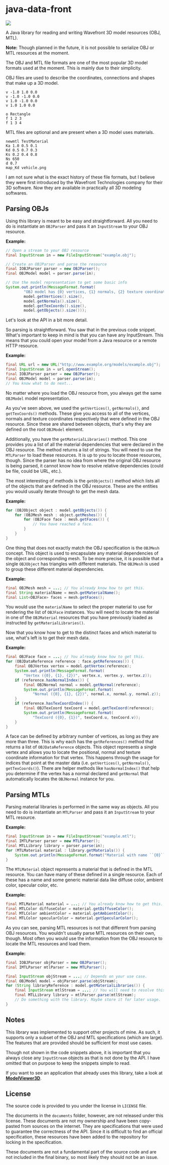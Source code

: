 java-data-front
===============

![](https://travis-ci.org/momchil-atanasov/java-data-front.svg?branch=master)

A Java library for reading and writing Wavefront 3D model resources (OBJ, MTL).

**Note:** Though planned in the future, it is not possible to serialize OBJ or MTL resources at the moment.

The OBJ and MTL file formats are one of the most popular 3D model formats used at the moment. This is mainly due to their simplicity.

OBJ files are used to describe the coordinates, connections and shapes that make up a 3D model.

```
v -1.0 1.0 0.0
v -1.0 -1.0 0.0
v 1.0 -1.0 0.0
v 1.0 1.0 0.0

o Rectangle
f 1 2 3
f 1 3 4
```

MTL files are optional and are present when a 3D model uses materials.

```
newmtl TestMaterial
Ka 1.0 0.5 0.1
Kd 0.5 0.7 0.3
Ks 0.2 0.4 0.8
Ns 650
d 0.7
map_Kd vehicle.png
```

I am not sure what is the exact history of these file formats, but I believe they were first introduced by the Wavefront Technologies company for their 3D software. Now they are available in practically all 3D modeling softwares.

## Parsing OBJs

Using this library is meant to be easy and straightforward. All you need to do is instantiate an `OBJParser` and pass it an `InputStream` to your OBJ resource.

**Example:**

```java
// Open a stream to your OBJ resource
final InputStream in = new FileInputStream("example.obj");

// Create an OBJParser and parse the resource
final IOBJParser parser = new OBJParser();
final OBJModel model = parser.parse(in);

// Use the model representation to get some basic info
System.out.println(MessageFormat.format(
        "OBJ model has {0} vertices, {1} normals, {2} texture coordinates, and {3} objects.",
        model.getVertices().size(),
        model.getNormals().size(),
        model.getTexCoords().size(),
        model.getObjects().size()));
```

Let's look at the API in a bit more detail.

So parsing is straightforward. You saw that in the previous code snippet. What's important to keep in mind is that you can have any InputStream. This means that you could open your model from a Java resource or a remote HTTP resource.

**Example:**

```java
final URL url = new URL("http://www.example.org/models/example.obj");
final InputStream in = url.openStream();
final IOBJParser parser = new OBJParser();
final OBJModel model = parser.parse(in);
// You know what to do next...
```

No matter where you load the OBJ resource from, you always get the same `OBJModel` model representation.

As you've seen above, we used the `getVertices()`, `getNormals()`, and `getTexCoords()` methods. These give you access to all of the vertices, normals and texture coordinates respectively that were defined in the OBJ resource. Since these are shared between objects, that's why they are defined on the root `OBJModel` element.

Additionally, you have the `getMaterialLibraries()` method. This one provides you a list of all the material dependencies that were declared in the OBJ resource. The method returns a list of strings. You will need to use the `MTLParser` to load these resources. It is up to you to locate those resources, though. Since the parser has no idea from where the original OBJ resource is being parsed, it cannot know how to resolve relative dependencies (could be file, could be URL, etc.).

The most interesting of methods is the `getObjects()` method which lists all of the objects that are defined in the OBJ resource. These are the entities you would usually iterate through to get the mesh data.

**Example:**

```java
for (OBJObject object : model.getObjects()) {
    for (OBJMesh mesh : object.getMeshes()) {
        for (OBJFace face : mesh.getFaces()) {
        	// You have reached a face.
        }
    }
}
```

One thing that does not exactly match the OBJ specification is the `OBJMesh` concept. This object is used to encapsulate any material dependencies of the object and corresponding mesh. To be more precise, it is possible that a single `OBJObject` has triangles with different materials. The `OBJMesh` is used to group these different material dependencies.

**Example:**

```java
final OBJMesh mesh = ...; // You already know how to get this.
final String materialName = mesh.getMaterialName();
final List<OBJFace> faces = mesh.getFaces();
```

You would use the `materialName` to select the proper material to use for rendering the list of `OBJFace` instances. You will need to locate the material in one of the `OBJMaterial` resources that you have previously loaded as instructed by `getMaterialLibraries()`.

Now that you know how to get to the distinct faces and which material to use, what's left is to get their mesh data.

**Example:**

```java
final OBJFace face = ...; // You already know how to get this.
for (OBJDataReference reference : face.getReferences()) {
    final OBJVertex vertex = model.getVertex(reference);
    System.out.println(MessageFormat.format(
    	"Vertex ({0}, {1}, {2})", vertex.x, vertex.y, vertex.z));
    if (reference.hasNormalIndex()) {
        final OBJNormal normal = model.getNormal(reference);
        System.out.println(MessageFormat.format(
        	"Normal ({0}, {1}, {2})", normal.x, normal.y, normal.z));
    }
    if (reference.hasTexCoordIndex()) {
    	final OBJTexCoord texCoord = model.getTexCoord(reference);
        System.out.println(MessageFormat.format(
        	"TexCoord ({0}, {1})", texCoord.u, texCoord.v));
    }
}
```

A face can be defined by arbitrary number of vertices, as long as they are more than three. This is why each has the `getReferences()` method that returns a list of `OBJDataReference` objects. This object represents a single vertex and allows you to locate the positional, normal and texture coordinate information for that vertex. This happens through the usage for indices that point at the master data (i.e. `getVertices()`, `getNormals()`, `getTexCoords()`). There are helper methods like `hasNormalIndex()` that help you determine if the vertex has a normal declared and `getNormal` that automatically locates the `OBJNormal` instance for you.


## Parsing MTLs
Parsing material libraries is performed in the same way as objects. All you need to do is instantiate an `MTLParser` and pass it an `InputStream` to your MTL resource.

**Example:**

```java
final InputStream in = new FileInputStream("example.mtl");
final IMTLParser parser = new MTLParser();
final MTLLibrary library = parser.parse(in);
for (MTLMaterial material : library.getMaterials()) {
	System.out.println(MessageFormat.format("Material with name ``{0}``.", material.getName()));
}
```

The `MTLMaterial` object represents a material that is defined in the MTL resource. You can have many of these defined in a single resource. Each of these has a name and some generic material data like diffuse color, ambient color, specular color, etc.

**Example:**

```java
final MTLMaterial material = ...; // You already know how to get this.
final MTLColor diffuseColor = material.getDiffuseColor();
final MTLColor ambientColor = material.getAmbientColor();
final MTLColor specularColor = material.getSpecularColor();
```

As you can see, parsing MTL resources is not that different from parsing OBJ resources. You wouldn't usually parse MTL resources on their own, though. Most often you would use the information from the OBJ resource to locate the MTL resources and load them.

**Example:**

```java
final IOBJParser objParser = new OBJParser();
final IMTLParser mtlParser = new MTLParser();

final InputStream objStream = ...; // Depends on your use case.
final OBJModel model = objParser.parse(objStream);
for (String libraryReference : model.getMaterialLibraries()) {
	final InputStream mtlStream = ...; // You will need to resolve this based on `libraryReference`
    final MTLLibrary library = mtlParser.parse(mtlStream);
    // Do something with the library. Maybe store it for later usage.
}
```

## Notes

This library was implemented to support other projects of mine. As such, it supports only a subset of the OBJ and MTL specifications (which are large). The features that are provided should be sufficient for most use cases.

Though not shown in the code snippets above, it is important that you always close any `InputStream` objects as that is not done by the API. I have omitted that on purpose to keep the snippets simple to read.

If you want to see an application that already uses this library, take a look at **[ModelViewer3D](https://play.google.com/store/apps/details?id=com.momchil_atanasov.android.modelviewer)**.

## License

The source code is provided to you under the license in `LICENSE` file.

The documents in the `documents` folder, however, are not released under this license. These documents are not my ownership and have been copy-pasted from sources on the internet. They are specifications that were used to guarantee the correctness of the API. Since it is difficult to find an official specification, these resources have been added to the repository for locking in the specification.

These documents are not a fundamental part of the source code and are not included in the final binary, so most likely they should not be an issue.
